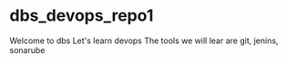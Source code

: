 # dbs_devops_repo1
Welcome to dbs
Let's learn devops
The tools we will lear are git, jenins, sonarube
